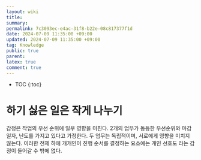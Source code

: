 ```yaml
---
layout: wiki
title: 
summary: 
permalink: 7c3093ec-e4ac-31f8-b22e-08c817377f1d
date: 2024-07-09 11:35:00 +09:00
updated: 2024-07-09 11:35:00 +09:00
tag: Knowledge 
public: true
parent: 
latex: true
comment: true
---
```


* TOC
{:toc}

# 하기 싫은 일은 작게 나누기

감정은 작업의 우선 순위에 일부 영향을 미친다. 2개의 업무가 동등한 우선순위와 마감 일자, 난도를 가지고 있다고 가정한다. 두 업무는 독립적이며, 서로에게 영향을 미치지 않는다. 이러한 전제 하에 개개인이 진행 순서를 결정하는 요소에는 개인 선호도 라는 감정이 들어갈 수 밖에 없다.

